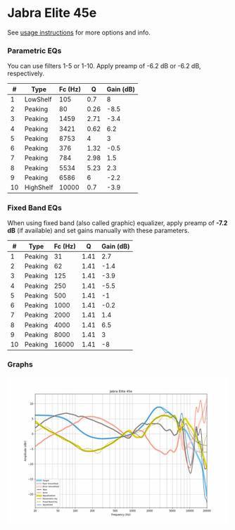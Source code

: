 # Jabra Elite 45e
See [usage instructions](https://github.com/jaakkopasanen/AutoEq#usage) for more options and info.

### Parametric EQs
You can use filters 1-5 or 1-10. Apply preamp of -6.2 dB or -6.2 dB, respectively.

|   # | Type      |   Fc (Hz) |    Q |   Gain (dB) |
|-----|-----------|-----------|------|-------------|
|   1 | LowShelf  |       105 | 0.7  |         8   |
|   2 | Peaking   |        80 | 0.26 |        -8.5 |
|   3 | Peaking   |      1459 | 2.71 |        -3.4 |
|   4 | Peaking   |      3421 | 0.62 |         6.2 |
|   5 | Peaking   |      8753 | 4    |         3   |
|   6 | Peaking   |       376 | 1.32 |        -0.5 |
|   7 | Peaking   |       784 | 2.98 |         1.5 |
|   8 | Peaking   |      5534 | 5.23 |         2.3 |
|   9 | Peaking   |      6586 | 6    |        -2.2 |
|  10 | HighShelf |     10000 | 0.7  |        -3.9 |

### Fixed Band EQs
When using fixed band (also called graphic) equalizer, apply preamp of **-7.2 dB** (if available) and set gains manually with these parameters.

|   # | Type    |   Fc (Hz) |    Q |   Gain (dB) |
|-----|---------|-----------|------|-------------|
|   1 | Peaking |        31 | 1.41 |         2.7 |
|   2 | Peaking |        62 | 1.41 |        -1.4 |
|   3 | Peaking |       125 | 1.41 |        -3.9 |
|   4 | Peaking |       250 | 1.41 |        -5.5 |
|   5 | Peaking |       500 | 1.41 |        -1   |
|   6 | Peaking |      1000 | 1.41 |        -0.2 |
|   7 | Peaking |      2000 | 1.41 |         1.4 |
|   8 | Peaking |      4000 | 1.41 |         6.5 |
|   9 | Peaking |      8000 | 1.41 |         3   |
|  10 | Peaking |     16000 | 1.41 |        -8   |

### Graphs
![](./Jabra%20Elite%2045e.png)
